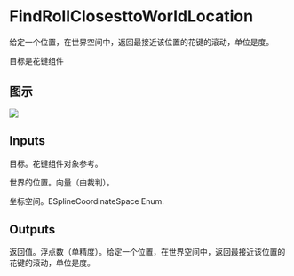# FindRollClosesttoWorldLocation

给定一个位置，在世界空间中，返回最接近该位置的花键的滚动，单位是度。

目标是花键组件

## 图示

![]($-20221218-21001454.png)

## Inputs

目标。花键组件对象参考。

世界的位置。向量（由裁判）。

坐标空间。ESplineCoordinateSpace Enum.  

## Outputs

返回值。浮点数（单精度）。给定一个位置，在世界空间中，返回最接近该位置的花键的滚动，单位是度。
